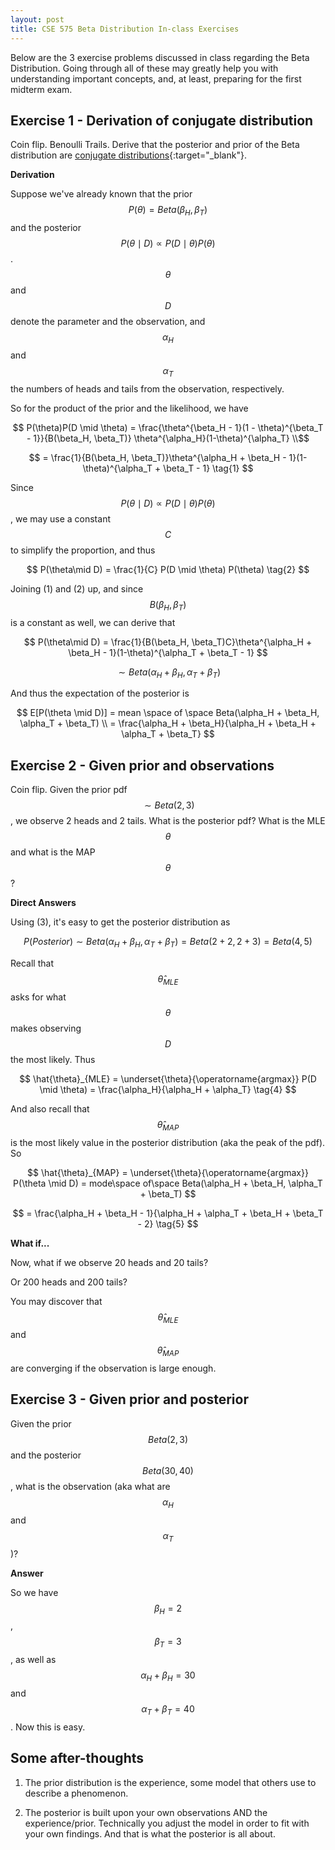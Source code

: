 ```yaml
---
layout: post
title: CSE 575 Beta Distribution In-class Exercises 
---
```

Below are the 3 exercise problems discussed in class regarding the Beta Distribution. Going through all of these may greatly help you with understanding important concepts, and, at least, preparing for the first midterm exam.

Exercise 1 - Derivation of conjugate distribution
---
Coin flip. Benoulli Trails. Derive that the posterior and prior of the Beta distribution are [conjugate distributions](https://en.wikipedia.org/wiki/Conjugate_prior){:target="_blank"}.

**Derivation** 

Suppose we've already known that the prior $$P(\theta) = Beta(\beta_H, \beta_T)$$ and the posterior $$P(\theta\mid D) \propto P(D \mid \theta) P(\theta)$$ . $$\theta$$ and $$D$$ denote the parameter and the observation, and $$\alpha_H$$ and $$\alpha_T$$ the numbers of heads and tails from the observation, respectively.

So for the product of the prior and the likelihood, we have

$$
P(\theta)P(D \mid \theta) = \frac{\theta^{\beta_H - 1}(1 - \theta)^{\beta_T - 1}}{B(\beta_H, \beta_T)} \theta^{\alpha_H}(1-\theta)^{\alpha_T} \\$$

$$
= \frac{1}{B(\beta_H, \beta_T)}\theta^{\alpha_H + \beta_H - 1}(1-\theta)^{\alpha_T + \beta_T - 1} \tag{1}
$$

Since $$P(\theta\mid D) \propto P(D \mid \theta) P(\theta)$$, we may use a constant $$C$$ to simplify the proportion, and thus

$$
P(\theta\mid D) = \frac{1}{C} P(D \mid \theta) P(\theta) \tag{2}
$$

Joining (1) and (2) up, and since $$B(\beta_H, \beta_T)$$ is a constant as well, we can derive that

$$
P(\theta\mid D) = \frac{1}{B(\beta_H, \beta_T)C}\theta^{\alpha_H + \beta_H - 1}(1-\theta)^{\alpha_T + \beta_T - 1} $$

$$
\sim Beta(\alpha_H + \beta_H, \alpha_T + \beta_T) \tag{3}
$$

And thus the expectation of the posterior is

$$
E[P(\theta \mid D)] = mean \space of \space Beta(\alpha_H + \beta_H, \alpha_T + \beta_T) \\
= \frac{\alpha_H + \beta_H}{\alpha_H + \beta_H + \alpha_T + \beta_T}
$$
 

Exercise 2 - Given prior and observations
---

Coin flip. Given the prior pdf $$\sim Beta(2, 3)$$, we observe 2 heads and 2 tails. What is the posterior pdf? What is the MLE $$\theta$$ and what is the MAP $$\theta$$ ?

**Direct Answers** 

Using (3), it's easy to get the posterior distribution as

$$
P(Posterior) \sim Beta(\alpha_H + \beta_H, \alpha_T + \beta_T) = Beta(2 + 2, 2 + 3) = Beta(4, 5)
$$

Recall that $$\hat{\theta}_{MLE}$$ asks for what $$\theta$$ makes observing $$D$$ the most likely. Thus

$$
\hat{\theta}_{MLE} = \underset{\theta}{\operatorname{argmax}} P(D \mid \theta) = \frac{\alpha_H}{\alpha_H + \alpha_T} \tag{4}
$$

And also recall that $$\hat{\theta}_{MAP}$$ is the most likely value in the posterior distribution (aka the peak of the pdf). So

$$
\hat{\theta}_{MAP} = \underset{\theta}{\operatorname{argmax}} P(\theta \mid D) = mode\space of\space Beta(\alpha_H + \beta_H, \alpha_T + \beta_T) 
$$

$$
= \frac{\alpha_H + \beta_H - 1}{\alpha_H + \alpha_T + \beta_H + \beta_T - 2} \tag{5}
$$

**What if...**

Now, what if we observe 20 heads and 20 tails?

Or 200 heads and 200 tails?

You may discover that $$\hat{\theta}_{MLE}$$ and $$\hat{\theta}_{MAP}$$ are converging if the observation is large enough.

Exercise 3 - Given prior and posterior
---

Given the prior $$Beta(2, 3)$$ and the posterior $$Beta(30, 40)$$, what is the observation (aka what are $$\alpha_H$$ and $$ \alpha_T$$)?

**Answer**

So we have $$\beta_H = 2$$, $$\beta_T=3$$, as well as $$\alpha_H + \beta_H = 30$$ and $$\alpha_T + \beta_T = 40$$. Now this is easy.

Some after-thoughts
---

1. The prior distribution is the experience, some model that others use to describe a phenomenon. 

2. The posterior is built upon your own observations AND the experience/prior. Technically you adjust the model in order to fit with your own findings. And that is what the posterior is all about.




